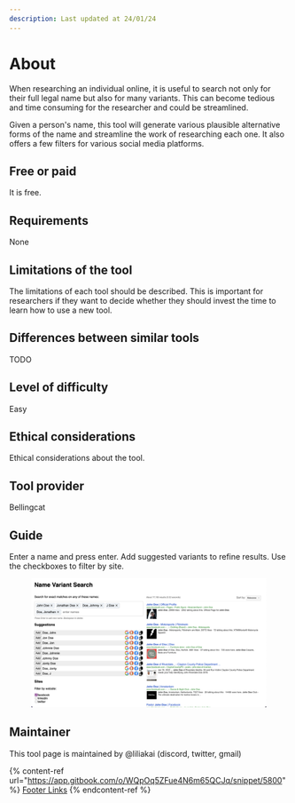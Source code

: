 ```yaml
---
description: Last updated at 24/01/24
---
```


# About

When researching an individual online, it is useful to search not only for their full legal name but also for many variants. This can become tedious and time consuming for the researcher and could be streamlined.

Given a person's name, this tool will generate various plausible alternative forms of the name and streamline the work of researching each one. It also offers a few filters for various social media platforms.

## Free or paid

It is free.

## Requirements

None

## Limitations of the tool

The limitations of each tool should be described. This is important for researchers if they want to decide whether they should invest the time to learn how to use a new tool.

## Differences between similar tools

TODO

## Level of difficulty

Easy

## Ethical considerations

Ethical considerations about the tool.

## Tool provider

Bellingcat

## Guide

Enter a name and press enter. Add suggested variants to refine results. Use the checkboxes to filter by site.

<figure><img src=".gitbook/assets/Screenshot 2024-01-25 at 16.58.10.png" alt=""><figcaption></figcaption></figure>

## Maintainer

This tool page is maintained by @liliakai (discord, twitter, gmail)



{% content-ref url="https://app.gitbook.com/o/WQpOq5ZFue4N6m65QCJq/snippet/5800" %}
[Footer Links](https://app.gitbook.com/o/WQpOq5ZFue4N6m65QCJq/snippet/5800)
{% endcontent-ref %}
